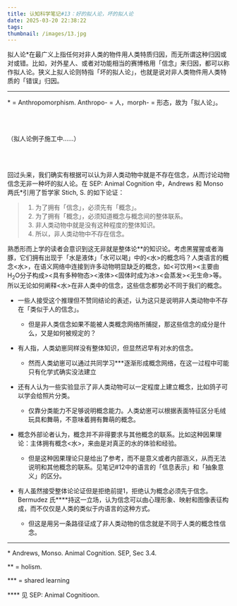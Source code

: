 ```yaml
---
title: 认知科学笔记#13：好的拟人论，坏的拟人论
date: 2025-03-20 22:38:22
tags:
thumbnail: /images/13.jpg
---
```


拟人论*在最广义上指任何对非人类的物件用人类特质归因，而无所谓这种归因或对或错。比如，对外星人、或者对功能相当的赛博格用「信念」来归因，都可以称作拟人论。狭义上拟人论则特指「坏的拟人论」，也就是说对非人类物件用人类特质的「错误」归因。

---

\* = Anthropomorphism. Anthropo- = 人，morph- = 形态，故为「拟人论」。

</br></br>

（拟人论例子施工中……）

</br></br>


回过头来，我们确实有根据可以认为非人类动物中就是不存在信念，从而讨论动物信念无非一种坏的拟人论。在 SEP: Animal Cognition 中，Andrews 和 Monso 两氏*引用了哲学家 Stich, S. 的如下论证：

> 1. 为了拥有「信念」，必须先有「概念」。
> 2. 为了拥有「概念」，必须知道概念与概念间的整体联系。
> 3. 非人类动物中就是没有这种程度的整体知识。
> 4. 所以，非人类动物中不存在信念。

熟悉形而上学的读者会意识到这无非就是整体论**的知识论。考虑黑猩猩或者海豚，它们拥有出现于「水是液体」「水可以喝」中的<水>的概念吗？人类语言的概念<水>，在语义网络中连接到许多动物明显缺乏的概念，如<可饮用><主要由H<sub>2</sub>O分子构成><具有多种物态><液体><固体时成为冰><会蒸发><无生命>等。所以无论如何阐释<水>在非人类中的信念，这些信念都势必不同于我们的概念。

- 一些人接受这个推理但不赞同结论的表述，认为这只是说明非人类动物中不存在「类似于人的信念」。
    - 但是非人类信念如果不能被人类概念网络所捕捉，那这些信念的成分是什么，又是如何被规定的？

- 有人指，人类幼崽同样没有整体知识，但显然迟早有对水的信念。
    - 然而人类幼崽可以通过共同学习***逐渐形成概念网络，在这一过程中可能只有化学式确实没法建立

- 还有人认为一些实验显示了非人类动物可以一定程度上建立概念，比如鸽子可以学会给照片分类。
    - 仅靠分类能力不足够说明概念能力。人类幼崽可以根据表面特征区分毛绒玩具和舞萌，不意味着拥有舞萌的概念。

- 概念外部论者认为，概念并不非得要求与其他概念的联系。比如这种因果理论：主体拥有概念<水>，来由是对真正的水的体验和经验。
    - 但是这种因果理论只是给出了参考，而不是意义或者内部涵义，从而无法说明和其他概念的联系。见笔记#12中的语言的「信息表示」和「抽象意义」的区分。

- 有人虽然接受整体论论证但是拒绝前提1，拒绝认为概念必须先于信念。Bermudez 氏****持这一立场，认为信念可以由心理形象、映射和图像表征构成，而不仅仅是人类的类似于内语言的这种方式。
    - 但这是用另一条路径证成了非人类动物的信念就是不同于人类的概念性信念。

---

\* Andrews, Monso. Animal Cognition. SEP, Sec 3.4.

** = holism.

*** = shared learning

**** 见 SEP: Animal Cognitioon.